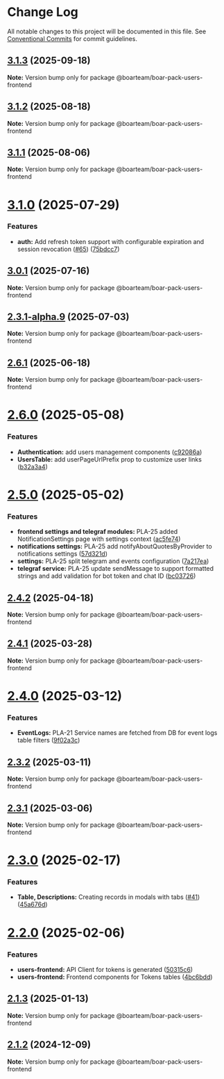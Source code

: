 # Change Log

All notable changes to this project will be documented in this file.
See [Conventional Commits](https://conventionalcommits.org) for commit guidelines.

## [3.1.3](https://github.com/boarteam/boar-pack/compare/@boarteam/boar-pack-users-frontend@3.1.2...@boarteam/boar-pack-users-frontend@3.1.3) (2025-09-18)

**Note:** Version bump only for package @boarteam/boar-pack-users-frontend





## [3.1.2](https://github.com/boarteam/boar-pack/compare/@boarteam/boar-pack-users-frontend@3.1.1...@boarteam/boar-pack-users-frontend@3.1.2) (2025-08-18)

**Note:** Version bump only for package @boarteam/boar-pack-users-frontend





## [3.1.1](https://github.com/boarteam/boar-pack/compare/@boarteam/boar-pack-users-frontend@3.1.0...@boarteam/boar-pack-users-frontend@3.1.1) (2025-08-06)

**Note:** Version bump only for package @boarteam/boar-pack-users-frontend





# [3.1.0](https://github.com/boarteam/boar-pack/compare/@boarteam/boar-pack-users-frontend@3.0.1...@boarteam/boar-pack-users-frontend@3.1.0) (2025-07-29)


### Features

* **auth:** Add refresh token support with configurable expiration and session revocation ([#65](https://github.com/boarteam/boar-pack/issues/65)) ([75bdcc7](https://github.com/boarteam/boar-pack/commit/75bdcc76d5e824d9da70cc24a30a19a7bd98eb8b))





## [3.0.1](https://github.com/boarteam/boar-pack/compare/@boarteam/boar-pack-users-frontend@3.0.0...@boarteam/boar-pack-users-frontend@3.0.1) (2025-07-16)

**Note:** Version bump only for package @boarteam/boar-pack-users-frontend





## [2.3.1-alpha.9](https://github.com/boarteam/boar-pack/compare/@boarteam/boar-pack-users-frontend@2.6.1...@boarteam/boar-pack-users-frontend@2.3.1-alpha.9) (2025-07-03)

**Note:** Version bump only for package @boarteam/boar-pack-users-frontend





## [2.6.1](https://github.com/boarteam/boar-pack/compare/@boarteam/boar-pack-users-frontend@2.6.0...@boarteam/boar-pack-users-frontend@2.6.1) (2025-06-18)

**Note:** Version bump only for package @boarteam/boar-pack-users-frontend





# [2.6.0](https://github.com/boarteam/boar-pack/compare/@boarteam/boar-pack-users-frontend@2.5.0...@boarteam/boar-pack-users-frontend@2.6.0) (2025-05-08)


### Features

* **Authentication:** add users management components ([c92086a](https://github.com/boarteam/boar-pack/commit/c92086ad9dd4bc89f5ec4341984e200762da2085))
* **UsersTable:** add userPageUrlPrefix prop to customize user links ([b32a3a4](https://github.com/boarteam/boar-pack/commit/b32a3a4ef057d6a92544aa64931ff072a6740ca8))





# [2.5.0](https://github.com/boarteam/boar-pack/compare/@boarteam/boar-pack-users-frontend@2.4.2...@boarteam/boar-pack-users-frontend@2.5.0) (2025-05-02)


### Features

* **frontend settings and telegraf modules:** PLA-25 added NotificationSettings page with settings context ([ac5fe74](https://github.com/boarteam/boar-pack/commit/ac5fe7406c7508276018fb096849c84892f34ef3))
* **notifications settings:** PLA-25 add notifyAboutQuotesByProvider to notifications settings ([57d321d](https://github.com/boarteam/boar-pack/commit/57d321d1cea6f356d2acd9d01950e35ae03dc142))
* **settings:** PLA-25 split telegram and events configuration ([7a217ea](https://github.com/boarteam/boar-pack/commit/7a217ea74dbd86e0cee574e7d27fa912c3dad55c))
* **telegraf service:** PLA-25 update sendMessage to support formatted strings and add validation for bot token and chat ID ([bc03726](https://github.com/boarteam/boar-pack/commit/bc03726d704237b8b1f83597bd730992faa94d9d))





## [2.4.2](https://github.com/boarteam/boar-pack/compare/@boarteam/boar-pack-users-frontend@2.4.1...@boarteam/boar-pack-users-frontend@2.4.2) (2025-04-18)

**Note:** Version bump only for package @boarteam/boar-pack-users-frontend





## [2.4.1](https://github.com/boarteam/boar-pack/compare/@boarteam/boar-pack-users-frontend@2.4.0...@boarteam/boar-pack-users-frontend@2.4.1) (2025-03-28)

**Note:** Version bump only for package @boarteam/boar-pack-users-frontend





# [2.4.0](https://github.com/boarteam/boar-pack/compare/@boarteam/boar-pack-users-frontend@2.3.2...@boarteam/boar-pack-users-frontend@2.4.0) (2025-03-12)


### Features

* **EventLogs:** PLA-21 Service names are fetched from DB for event logs table filters ([9f02a3c](https://github.com/boarteam/boar-pack/commit/9f02a3cd934cc1d69e2b25ad45743fc29ba8a731))





## [2.3.2](https://github.com/boarteam/boar-pack/compare/@boarteam/boar-pack-users-frontend@2.3.1...@boarteam/boar-pack-users-frontend@2.3.2) (2025-03-11)

**Note:** Version bump only for package @boarteam/boar-pack-users-frontend





## [2.3.1](https://github.com/boarteam/boar-pack/compare/@boarteam/boar-pack-users-frontend@2.3.0...@boarteam/boar-pack-users-frontend@2.3.1) (2025-03-06)

**Note:** Version bump only for package @boarteam/boar-pack-users-frontend





# [2.3.0](https://github.com/boarteam/boar-pack/compare/@boarteam/boar-pack-users-frontend@2.2.0...@boarteam/boar-pack-users-frontend@2.3.0) (2025-02-17)


### Features

* **Table, Descriptions:** Creating records in modals with tabs ([#41](https://github.com/boarteam/boar-pack/issues/41)) ([45a676d](https://github.com/boarteam/boar-pack/commit/45a676da993df37b9486691f9479c1539aa3234d))





# [2.2.0](https://github.com/boarteam/boar-pack/compare/@boarteam/boar-pack-users-frontend@2.1.3...@boarteam/boar-pack-users-frontend@2.2.0) (2025-02-06)


### Features

* **users-frontend:** API Client for tokens is generated ([50315c6](https://github.com/boarteam/boar-pack/commit/50315c6052519e63adec84742b3b343cbe4f752c))
* **users-frontend:** Frontend components for Tokens tables ([4bc6bdd](https://github.com/boarteam/boar-pack/commit/4bc6bdd612109411d4e2f6511c13d314ab55dd88))





## [2.1.3](https://github.com/boarteam/boar-pack/compare/@boarteam/boar-pack-users-frontend@2.1.2...@boarteam/boar-pack-users-frontend@2.1.3) (2025-01-13)

**Note:** Version bump only for package @boarteam/boar-pack-users-frontend





## [2.1.2](https://github.com/boarteam/boar-pack/compare/@boarteam/boar-pack-users-frontend@2.1.0...@boarteam/boar-pack-users-frontend@2.1.2) (2024-12-09)

**Note:** Version bump only for package @boarteam/boar-pack-users-frontend
